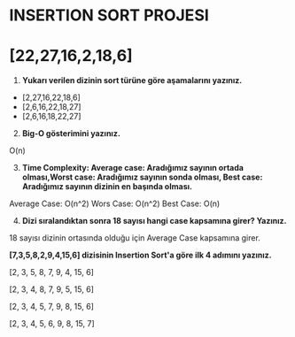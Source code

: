 # INSERTION SORT PROJESI

#  **[22,27,16,2,18,6]**

1. **Yukarı verilen dizinin sort türüne göre aşamalarını yazınız.**

- [2,27,16,22,18,6]
- [2,6,16,22,18,27]
- [2,6,16,18,22,27]

2. **Big-O gösterimini yazınız.**

O(n)

3. **Time Complexity: Average case: Aradığımız sayının ortada olması,Worst case: Aradığımız sayının sonda olması, Best case: Aradığımız sayının dizinin en başında olması.**

Average Case: O(n^2) Wors Case: O(n^2) Best Case: O(n)

4. **Dizi sıralandıktan sonra 18 sayısı hangi case kapsamına girer? Yazınız.**

18 sayısı dizinin ortasında olduğu için Average Case kapsamına girer. 



**[7,3,5,8,2,9,4,15,6] dizisinin Insertion Sort'a göre ilk 4 adımını yazınız.**

[2, 3, 5, 8, 7, 9, 4, 15, 6]

[2, 3, 4, 8, 7, 9, 5, 15, 6]

[2, 3, 4, 5, 7, 9, 8, 15, 6]

[2, 3, 4, 5, 6, 9, 8, 15, 7]
